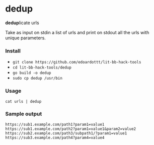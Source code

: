 # dedup

**dedup**licate urls

Take as input on stdin a list of urls and print on stdout all the urls with unique parameters.

### Install

- `git clone https://github.com/edoardottt/lit-bb-hack-tools`
- `cd lit-bb-hack-tools/dedup`
- `go build -o dedup`
- `sudo cp dedup /usr/bin`

### Usage

`cat urls | dedup`

### Sample output

```
https://sub1.example.com/path1?param1=value1
https://sub1.example.com/path2?param1=value1&param2=value2
https://sub2.example.com/path3/subpath1/?param1=value1
https://sub3.example.com/path4?param4=value4
```
